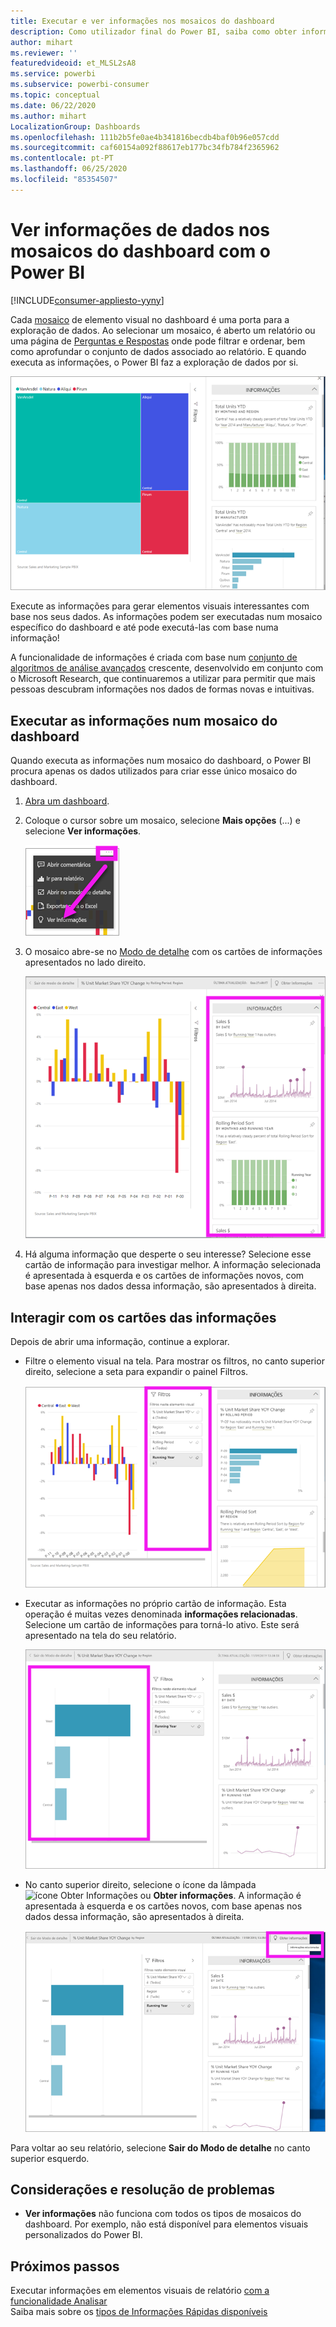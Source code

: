 ```yaml
---
title: Executar e ver informações nos mosaicos do dashboard
description: Como utilizador final do Power BI, saiba como obter informações sobre os mosaicos do dashboard.
author: mihart
ms.reviewer: ''
featuredvideoid: et_MLSL2sA8
ms.service: powerbi
ms.subservice: powerbi-consumer
ms.topic: conceptual
ms.date: 06/22/2020
ms.author: mihart
LocalizationGroup: Dashboards
ms.openlocfilehash: 111b2b5fe0ae4b341816becdb4baf0b96e057cdd
ms.sourcegitcommit: caf60154a092f88617eb177bc34fb784f2365962
ms.contentlocale: pt-PT
ms.lasthandoff: 06/25/2020
ms.locfileid: "85354507"
---
```

# <a name="view-data-insights-on-dashboard-tiles-with-power-bi"></a>Ver informações de dados nos mosaicos do dashboard com o Power BI

[!INCLUDE[consumer-appliesto-yyny](../includes/consumer-appliesto-yyny.md)]

Cada [mosaico](end-user-tiles.md) de elemento visual no dashboard é uma porta para a exploração de dados. Ao selecionar um mosaico, é aberto um relatório ou uma página de [Perguntas e Respostas](end-user-q-and-a.md) onde pode filtrar e ordenar, bem como aprofundar o conjunto de dados associado ao relatório. E quando executa as informações, o Power BI faz a exploração de dados por si.

![modo de menu de reticências](./media/end-user-insights/power-bi-insight.png)

Execute as informações para gerar elementos visuais interessantes com base nos seus dados. As informações podem ser executadas num mosaico específico do dashboard e até pode executá-las com base numa informação!

A funcionalidade de informações é criada com base num [conjunto de algoritmos de análise avançados](end-user-insight-types.md) crescente, desenvolvido em conjunto com o Microsoft Research, que continuaremos a utilizar para permitir que mais pessoas descubram informações nos dados de formas novas e intuitivas.

## <a name="run-insights-on-a-dashboard-tile"></a>Executar as informações num mosaico do dashboard
Quando executa as informações num mosaico do dashboard, o Power BI procura apenas os dados utilizados para criar esse único mosaico do dashboard. 

1. [Abra um dashboard](end-user-dashboards.md).
2. Coloque o cursor sobre um mosaico, selecione **Mais opções** (...) e selecione **Ver informações**. 

    ![modo de menu de reticências](./media/end-user-insights/power-bi-hovers.png)


3. O mosaico abre-se no [Modo de detalhe](end-user-focus.md) com os cartões de informações apresentados no lado direito.    
   
    ![Modo de detalhe](./media/end-user-insights/power-bi-insights-tile.png)    
4. Há alguma informação que desperte o seu interesse? Selecione esse cartão de informação para investigar melhor. A informação selecionada é apresentada à esquerda e os cartões de informações novos, com base apenas nos dados dessa informação, são apresentados à direita.    

 ## <a name="interact-with-the-insight-cards"></a>Interagir com os cartões das informações
Depois de abrir uma informação, continue a explorar.

   * Filtre o elemento visual na tela.  Para mostrar os filtros, no canto superior direito, selecione a seta para expandir o painel Filtros.

      ![informações e menu Filtros expandido](./media/end-user-insights/power-bi-filters.png)
   
   * Executar as informações no próprio cartão de informação. Esta operação é muitas vezes denominada **informações relacionadas**. Selecione um cartão de informações para torná-lo ativo. Este será apresentado na tela do seu relatório.
   
      ![informações e menu Filtros expandido](./media/end-user-insights/power-bi-insight-card.png)
   
   * No canto superior direito, selecione o ícone da lâmpada ![ícone Obter Informações](./media/end-user-insights/power-bi-bulb-icon.png) ou **Obter informações**. A informação é apresentada à esquerda e os cartões novos, com base apenas nos dados dessa informação, são apresentados à direita.
     
     ![barra de menus a mostrar o ícone Obter Informações](./media/end-user-insights/power-bi-related.png)
     
Para voltar ao seu relatório, selecione **Sair do Modo de detalhe** no canto superior esquerdo.

## <a name="considerations-and-troubleshooting"></a>Considerações e resolução de problemas
- **Ver informações** não funciona com todos os tipos de mosaicos do dashboard. Por exemplo, não está disponível para elementos visuais personalizados do Power BI.<!--[Power BI visuals](end-user-custom-visuals.md)-->


## <a name="next-steps"></a>Próximos passos

Executar informações em elementos visuais de relatório [com a funcionalidade Analisar](end-user-analyze-visuals.md)    
Saiba mais sobre os [tipos de Informações Rápidas disponíveis](end-user-insight-types.md)

